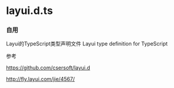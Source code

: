 # layui.d.ts

### 自用

Layui的TypeScript类型声明文件 
Layui type definition for TypeScript


参考 

https://github.com/csersoft/layui.d

http://fly.layui.com/jie/4567/

